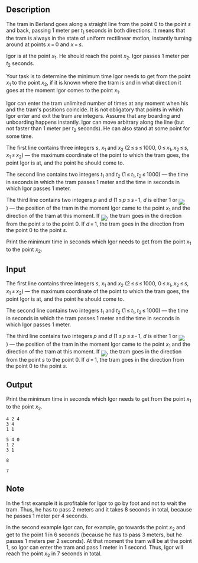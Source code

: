 ## Description

<div><p>The tram in Berland goes along a straight line from the point <span class="tex-span">0</span> to the point <span class="tex-span"><i>s</i></span> and back, passing <span class="tex-span">1</span> meter per <span class="tex-span"><i>t</i><sub class="lower-index">1</sub></span> seconds in both directions. It means that the tram is always in the state of uniform rectilinear motion, instantly turning around at points <span class="tex-span"><i>x</i> = 0</span> and <span class="tex-span"><i>x</i> = <i>s</i></span>.</p><p>Igor is at the point <span class="tex-span"><i>x</i><sub class="lower-index">1</sub></span>. He should reach the point <span class="tex-span"><i>x</i><sub class="lower-index">2</sub></span>. Igor passes <span class="tex-span">1</span> meter per <span class="tex-span"><i>t</i><sub class="lower-index">2</sub></span> seconds. </p><p>Your task is to determine the minimum time Igor needs to get from the point <span class="tex-span"><i>x</i><sub class="lower-index">1</sub></span> to the point <span class="tex-span"><i>x</i><sub class="lower-index">2</sub></span>, if it is known where the tram is and in what direction it goes at the moment Igor comes to the point <span class="tex-span"><i>x</i><sub class="lower-index">1</sub></span>.</p><p>Igor can enter the tram unlimited number of times at any moment when his and the tram's positions coincide. It is <span class="tex-font-style-bf">not obligatory</span> that points in which Igor enter and exit the tram are integers. Assume that any boarding and unboarding happens instantly. Igor can move arbitrary along the line (but not faster than <span class="tex-span">1</span> meter per <span class="tex-span"><i>t</i><sub class="lower-index">2</sub></span> seconds). He can also stand at some point for some time.</p></div><div class="input-specification"><p>The first line contains three integers <span class="tex-span"><i>s</i></span>, <span class="tex-span"><i>x</i><sub class="lower-index">1</sub></span> and <span class="tex-span"><i>x</i><sub class="lower-index">2</sub></span> (<span class="tex-span">2 ≤ <i>s</i> ≤ 1000</span>, <span class="tex-span">0 ≤ <i>x</i><sub class="lower-index">1</sub>, <i>x</i><sub class="lower-index">2</sub> ≤ <i>s</i></span>, <span class="tex-span"><i>x</i><sub class="lower-index">1</sub> ≠ <i>x</i><sub class="lower-index">2</sub></span>)&nbsp;— the maximum coordinate of the point to which the tram goes, the point Igor is at, and the point he should come to.</p><p>The second line contains two integers <span class="tex-span"><i>t</i><sub class="lower-index">1</sub></span> and <span class="tex-span"><i>t</i><sub class="lower-index">2</sub></span> (<span class="tex-span">1 ≤ <i>t</i><sub class="lower-index">1</sub>, <i>t</i><sub class="lower-index">2</sub> ≤ 1000</span>)&nbsp;— the time in seconds in which the tram passes <span class="tex-span">1</span> meter and the time in seconds in which Igor passes <span class="tex-span">1</span> meter.</p><p>The third line contains two integers <span class="tex-span"><i>p</i></span> and <span class="tex-span"><i>d</i></span> (<span class="tex-span">1 ≤ <i>p</i> ≤ <i>s</i> - 1</span>, <span class="tex-span"><i>d</i></span> is either <span class="tex-span">1</span> or <img align="middle" class="tex-formula" src="file://r7S7XYhl.png" style="max-width: 100.0%;max-height: 100.0%;">)&nbsp;— the position of the tram in the moment Igor came to the point <span class="tex-span"><i>x</i><sub class="lower-index">1</sub></span> and the direction of the tram at this moment. If <img align="middle" class="tex-formula" src="file://U07UfLM5.png" style="max-width: 100.0%;max-height: 100.0%;">, the tram goes in the direction from the point <span class="tex-span"><i>s</i></span> to the point <span class="tex-span">0</span>. If <span class="tex-span"><i>d</i> = 1</span>, the tram goes in the direction from the point <span class="tex-span">0</span> to the point <span class="tex-span"><i>s</i></span>.</p></div><div class="output-specification"><p>Print the minimum time in seconds which Igor needs to get from the point <span class="tex-span"><i>x</i><sub class="lower-index">1</sub></span> to the point <span class="tex-span"><i>x</i><sub class="lower-index">2</sub></span>.</p></div>

## Input

<p>The first line contains three integers <span class="tex-span"><i>s</i></span>, <span class="tex-span"><i>x</i><sub class="lower-index">1</sub></span> and <span class="tex-span"><i>x</i><sub class="lower-index">2</sub></span> (<span class="tex-span">2 ≤ <i>s</i> ≤ 1000</span>, <span class="tex-span">0 ≤ <i>x</i><sub class="lower-index">1</sub>, <i>x</i><sub class="lower-index">2</sub> ≤ <i>s</i></span>, <span class="tex-span"><i>x</i><sub class="lower-index">1</sub> ≠ <i>x</i><sub class="lower-index">2</sub></span>)&nbsp;— the maximum coordinate of the point to which the tram goes, the point Igor is at, and the point he should come to.</p><p>The second line contains two integers <span class="tex-span"><i>t</i><sub class="lower-index">1</sub></span> and <span class="tex-span"><i>t</i><sub class="lower-index">2</sub></span> (<span class="tex-span">1 ≤ <i>t</i><sub class="lower-index">1</sub>, <i>t</i><sub class="lower-index">2</sub> ≤ 1000</span>)&nbsp;— the time in seconds in which the tram passes <span class="tex-span">1</span> meter and the time in seconds in which Igor passes <span class="tex-span">1</span> meter.</p><p>The third line contains two integers <span class="tex-span"><i>p</i></span> and <span class="tex-span"><i>d</i></span> (<span class="tex-span">1 ≤ <i>p</i> ≤ <i>s</i> - 1</span>, <span class="tex-span"><i>d</i></span> is either <span class="tex-span">1</span> or <img align="middle" class="tex-formula" src="file://r7S7XYhl.png" style="max-width: 100.0%;max-height: 100.0%;">)&nbsp;— the position of the tram in the moment Igor came to the point <span class="tex-span"><i>x</i><sub class="lower-index">1</sub></span> and the direction of the tram at this moment. If <img align="middle" class="tex-formula" src="file://U07UfLM5.png" style="max-width: 100.0%;max-height: 100.0%;">, the tram goes in the direction from the point <span class="tex-span"><i>s</i></span> to the point <span class="tex-span">0</span>. If <span class="tex-span"><i>d</i> = 1</span>, the tram goes in the direction from the point <span class="tex-span">0</span> to the point <span class="tex-span"><i>s</i></span>.</p>

## Output

<p>Print the minimum time in seconds which Igor needs to get from the point <span class="tex-span"><i>x</i><sub class="lower-index">1</sub></span> to the point <span class="tex-span"><i>x</i><sub class="lower-index">2</sub></span>.</p>





```input1
4 2 4
3 4
1 1

```




```input2
5 4 0
1 2
3 1

```




```output1
8

```




```output2
7

```



## Note

<p>In the first example it is profitable for Igor to go by foot and not to wait the tram. Thus, he has to pass <span class="tex-span">2</span> meters and it takes <span class="tex-span">8</span> seconds in total, because he passes <span class="tex-span">1</span> meter per <span class="tex-span">4</span> seconds. </p><p>In the second example Igor can, for example, go towards the point <span class="tex-span"><i>x</i><sub class="lower-index">2</sub></span> and get to the point <span class="tex-span">1</span> in <span class="tex-span">6</span> seconds (because he has to pass <span class="tex-span">3</span> meters, but he passes <span class="tex-span">1</span> meters per <span class="tex-span">2</span> seconds). At that moment the tram will be at the point <span class="tex-span">1</span>, so Igor can enter the tram and pass <span class="tex-span">1</span> meter in <span class="tex-span">1</span> second. Thus, Igor will reach the point <span class="tex-span"><i>x</i><sub class="lower-index">2</sub></span> in <span class="tex-span">7</span> seconds in total.</p>
